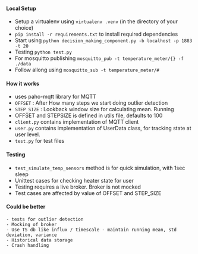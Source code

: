 #### Local Setup

- Setup a virtualenv using `virtualenv .venv` (in the directory of your choice)
- `pip install -r requirements.txt` to install required dependencies
- Start using `python decision_making_component.py -b localhost -p 1883 -t 20`
- Testing `python test.py`
- For mosquitto publishing `mosquitto_pub -t temperature_meter/{} -f ./data`
- Follow allong using `mosquitto_sub -t temperature_meter/#`

#### How it works

* uses paho-mqtt library for MQTT
* `OFFSET` : After How many steps we start doing outlier detection
* `STEP_SIZE` : Lookback window size for calculating mean. Running
* OFFSET and STEPSIZE is defined in utils file, defaults to 100
* `client.py` contains implementation of MQTT client
* `user.py` contains implementation of UserData class, for tracking state at user level.
* `test.py` for test files

#### Testing

* `test_simulate_temp_sensors` method is for quick simulation, with 1sec sleep
* Unittest cases for checking heater state for user
* Testing requires a live broker. Broker is not mocked
* Test cases are affected by value of OFFSET and STEP_SIZE

#### Could be better

    - tests for outlier detection
    - Mocking of broker
    - Use TS db like influx / timescale - maintain running mean, std deviation, variance
    - Historical data storage
    - Crash handling